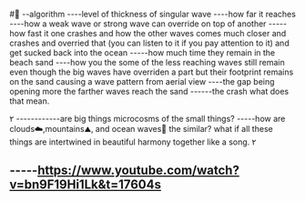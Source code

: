 #🌊 --algorithm
----level of thickness of singular wave 
----how far it reaches 
----how a weak wave or strong wave can override on top of another 
-----how fast it one crashes and how the other waves comes much closer and crashes and overried that (you can listen to it if you pay attention to it) and get sucked back into the ocean
-----how much time they remain in the beach sand 
----how you the some of the less reaching waves still remain even though the big waves have overriden a part but their footprint remains on the sand causing a wave pattern from aerial view 
----the gap being opening more the farther waves reach the sand
------the crash what does that mean.



٢
------------are big things microcosms of the small things?
-----how are clouds☁️,mountains⛰️, and ocean waves🌊 the similar? 
what if all these things are intertwined in beautiful harmony together like a song.
٢







-----https://www.youtube.com/watch?v=bn9F19Hi1Lk&t=17604s
-----

